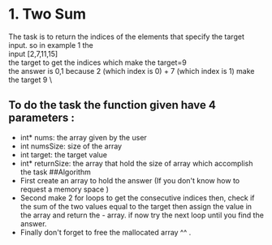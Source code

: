 # 1. Two Sum
The task is to return the indices of the elements that specify the target input. so in example 1 the \
input [2,7,11,15]\
the target to get the indices which make the target=9\
the answer is 0,1 because 2 (which index is 0) + 7 (which index is 1) make the target 9 \

## To do the task the function given have 4 parameters :
- int* nums: the array given by the user 
- int numsSize: size of the array
- int target:  the target value 
- int* returnSize: the array that hold the size of array which accomplish the task 
##Algorithm 
- First create an array to hold the answer (If you don't know how to request a memory space ) 
- Second make 2  for loops to get the consecutive indices then, check if the sum of the two values equal to the target then assign the value in the array and return the - array. if now try the next loop until you find the answer. 
- Finally don't forget to free the mallocated array ^^ .
